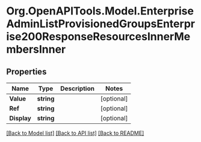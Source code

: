 # Org.OpenAPITools.Model.EnterpriseAdminListProvisionedGroupsEnterprise200ResponseResourcesInnerMembersInner

## Properties

Name | Type | Description | Notes
------------ | ------------- | ------------- | -------------
**Value** | **string** |  | [optional] 
**Ref** | **string** |  | [optional] 
**Display** | **string** |  | [optional] 

[[Back to Model list]](../README.md#documentation-for-models) [[Back to API list]](../README.md#documentation-for-api-endpoints) [[Back to README]](../README.md)

